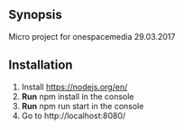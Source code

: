 ## Synopsis

Micro project for onespacemedia 29.03.2017

## Installation

1. Install https://nodejs.org/en/
2. **Run** npm install in the console
3. **Run** npm run start in the console
4. Go to http://localhost:8080/
